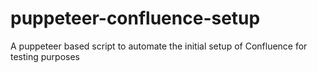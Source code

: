 # puppeteer-confluence-setup
A puppeteer based script to automate the initial setup of Confluence for testing purposes
